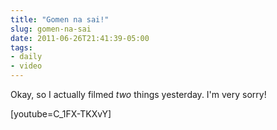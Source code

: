 ```yaml
---
title: "Gomen na sai!"
slug: gomen-na-sai
date: 2011-06-26T21:41:39-05:00
tags:
- daily
- video
---
```

Okay, so I actually filmed _two_ things yesterday. I'm very sorry!

[youtube=C_1FX-TKXvY]
